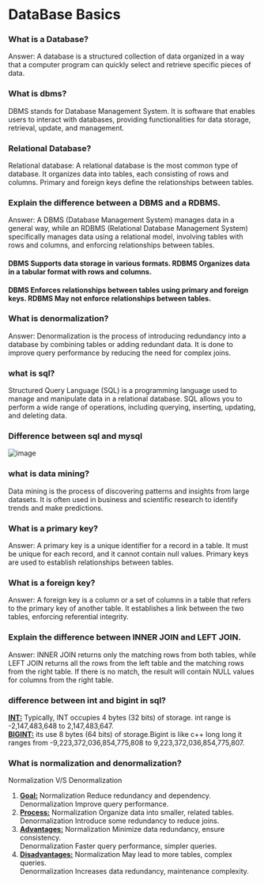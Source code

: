 # DataBase Basics

### What is a Database?
Answer: A database is a structured collection of data organized in a way that a computer program can quickly select and retrieve specific pieces of data.


### What is dbms?
DBMS stands for Database Management System. It is software that enables users to interact with databases, providing functionalities for data storage, retrieval, update, and management.

### Relational Database?
Relational database: A relational database is the most common type of database. It organizes data into tables, each consisting of rows and columns. Primary and foreign keys define the relationships between tables.

### Explain the difference between a DBMS and a RDBMS.
Answer: A DBMS (Database Management System) manages data in a general way, while an RDBMS (Relational Database Management System) specifically manages data using a relational model, involving tables with rows and columns, and enforcing relationships between tables.
#### DBMS Supports data storage in various formats.  RDBMS Organizes data in a tabular format with rows and columns.
#### DBMS Enforces relationships between tables using primary and foreign keys.   RDBMS May not enforce relationships between tables.

### What is denormalization?
Answer: Denormalization is the process of introducing redundancy into a database by combining tables or adding redundant data. It is done to improve query performance by reducing the need for complex joins.

### what is sql?
Structured Query Language (SQL) is a programming language used to manage and manipulate data in a relational database. SQL allows you to perform a wide range of operations, including querying, inserting, updating, and deleting data.

### Difference between sql and mysql
![image](https://github.com/Abdul-Aziz026/DataBase-interview-Question/assets/57495952/b7f51dda-60ec-40f1-8d97-5e636cc8aac0)

### what is data mining?
Data mining is the process of discovering patterns and insights from large datasets. It is often used in business and scientific research to identify trends and make predictions.

### What is a primary key?
Answer: A primary key is a unique identifier for a record in a table. It must be unique for each record, and it cannot contain null values. Primary keys are used to establish relationships between tables.

### What is a foreign key?
Answer: A foreign key is a column or a set of columns in a table that refers to the primary key of another table. It establishes a link between the two tables, enforcing referential integrity.

### Explain the difference between INNER JOIN and LEFT JOIN.
Answer: INNER JOIN returns only the matching rows from both tables, while LEFT JOIN returns all the rows from the left table and the matching rows from the right table. If there is no match, the result will contain NULL values for columns from the right table.


### difference between int and bigint in sql?
<ins>**INT:**</ins> Typically, INT occupies 4 bytes (32 bits) of storage. int range is -2,147,483,648 to 2,147,483,647.   
<ins>**BIGINT:**</ins> its use 8 bytes (64 bits) of storage.Bigint is like c++ long long it ranges from -9,223,372,036,854,775,808 to 9,223,372,036,854,775,807.

### What is normalization and denormalization?
Normalization      V/S       	Denormalization   
1. <ins>**Goal:**</ins>	Normalization Reduce redundancy and dependency.	  
Denormalization Improve query performance.  
2. <ins>**Process:**</ins>	Normalization Organize data into smaller, related tables.	  
Denormalization Introduce some redundancy to reduce joins.   
3. <ins>**Advantages:**</ins>	Normalization Minimize data redundancy, ensure consistency.   
Denormalization Faster query performance, simpler queries.    
4. <ins>**Disadvantages:**</ins>	Normalization May lead to more tables, complex queries.	   
Denormalization Increases data redundancy, maintenance complexity.


